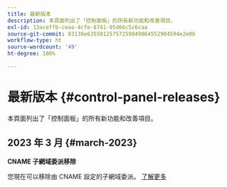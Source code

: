 ```yaml
---
title: 最新版本
description: 本頁面列出了「控制面板」的所有新功能和改善項目。
exl-id: 13aceffb-ceaa-4cfe-8741-95d66c5c6caa
source-git-commit: 83138e63558125757259849064552904594e2e0b
workflow-type: ht
source-wordcount: '49'
ht-degree: 100%

---
```


# 最新版本 {#control-panel-releases}

本頁面列出了「控制面板」的所有新功能和改善項目。

## 2023 年 3 月 {#march-2023}

**CNAME 子網域委派移除**

您現在可以移除由 CNAME 設定的子網域委派。 [了解更多](../subdomains-certificates/using/remove-delegated-subdomains.md)